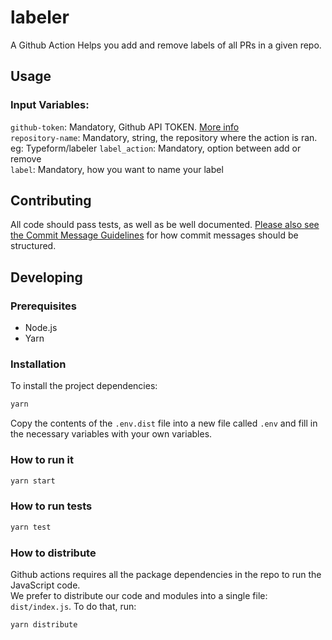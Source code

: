 # labeler
A Github Action Helps you add and remove labels of all PRs in a given repo.

## Usage
### Input Variables:   
```github-token```: Mandatory, Github API TOKEN. [More info](https://github.com/settings/tokens)  
```repository-name```: Mandatory, string, the repository where the action is ran. eg: Typeform/labeler
```label_action```: Mandatory, option between add or remove    
```label```: Mandatory, how you want to name your label

## Contributing
All code should pass tests, as well as be well documented. [Please also see the Commit Message Guidelines](CONTRIBUTING.MD) for how commit messages should be structured.


## Developing

### Prerequisites

- Node.js
- Yarn

### Installation

To install the project dependencies:

```bash
yarn
```

Copy the contents of the `.env.dist` file into a new file called `.env`
and fill in the necessary variables with your own variables.

### How to run it
```bash
yarn start
```

### How to run tests
```bash
yarn test
```
### How to distribute
Github actions requires all the package dependencies in the repo to run the JavaScript code.  
We prefer to distribute our code and modules into a single file: ```dist/index.js```. To do that, run: 
```bash
yarn distribute
```
